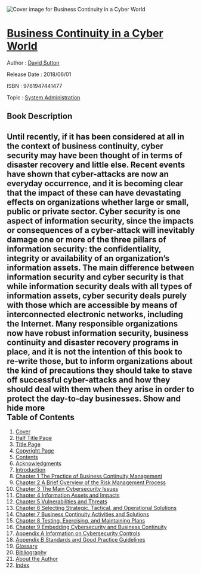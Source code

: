 ![Cover image for Business Continuity in a Cyber World](https://imgdetail.ebookreading.net/cover/cover/system_admin/EB9781947441477.jpg)

[Business Continuity in a Cyber World](https://ebookreading.net/view/book/Business+Continuity+in+a+Cyber+World-EB9781947441477_1.html "Business Continuity in a Cyber World")
====================================================================================================================

Author : [David Sutton](https://ebookreading.net/search/author/David+Sutton)

Release Date : 2018/06/01

ISBN : 9781947441477

Topic : [System Administration](https://ebookreading.net/search/category/system-administration)

Book Description
-----------------

 Until recently, if it has been considered at all in the context of business continuity, cyber security may have been thought of in terms of disaster recovery and little else. Recent events have shown that cyber-attacks are now an everyday occurrence, and it is becoming clear that the impact of these can have devastating effects on organizations whether large or small, public or private sector. Cyber security is one aspect of information security, since the impacts or consequences of a cyber-attack will inevitably damage one or more of the three pillars of information security: the confidentiality, integrity or availability of an organization&#8217;s information assets. The main difference between information security and cyber security is that while information security deals with all types of information assets, cyber security deals purely with those which are accessible by means of interconnected electronic networks, including the Internet. Many responsible organizations now have robust information security, business continuity and disaster recovery programs in place, and it is not the intention of this book to re-write those, but to inform organizations about the kind of precautions they should take to stave off successful cyber-attacks and how they should deal with them when they arise in order to protect the day-to-day businesses.        Show and hide more                
Table of Contents
-----------------

1. [Cover](https://ebookreading.net/view/book/Business+Continuity+in+a+Cyber+World-EB9781947441477_1.html)
1. [Half Title Page](https://ebookreading.net/view/book/Business+Continuity+in+a+Cyber+World-EB9781947441477_2.html)
1. [Title Page](https://ebookreading.net/view/book/Business+Continuity+in+a+Cyber+World-EB9781947441477_3.html)
1. [Copyright Page](https://ebookreading.net/view/book/Business+Continuity+in+a+Cyber+World-EB9781947441477_4.html)
1. [Contents](https://ebookreading.net/view/book/Business+Continuity+in+a+Cyber+World-EB9781947441477_6.html)
1. [Acknowledgments](https://ebookreading.net/view/book/Business+Continuity+in+a+Cyber+World-EB9781947441477_7.html)
1. [Introduction](https://ebookreading.net/view/book/Business+Continuity+in+a+Cyber+World-EB9781947441477_8.html)
1. [Chapter 1 The Practice of Business Continuity Management](https://ebookreading.net/view/book/Business+Continuity+in+a+Cyber+World-EB9781947441477_9.html)
1. [Chapter 2 A Brief Overview of the Risk Management Process](https://ebookreading.net/view/book/Business+Continuity+in+a+Cyber+World-EB9781947441477_10.html)
1. [Chapter 3 The Main Cybersecurity Issues](https://ebookreading.net/view/book/Business+Continuity+in+a+Cyber+World-EB9781947441477_11.html)
1. [Chapter 4 Information Assets and Impacts](https://ebookreading.net/view/book/Business+Continuity+in+a+Cyber+World-EB9781947441477_12.html)
1. [Chapter 5 Vulnerabilities and Threats](https://ebookreading.net/view/book/Business+Continuity+in+a+Cyber+World-EB9781947441477_13.html)
1. [Chapter 6 Selecting Strategic, Tactical, and Operational Solutions](https://ebookreading.net/view/book/Business+Continuity+in+a+Cyber+World-EB9781947441477_14.html)
1. [Chapter 7 Business Continuity Activities and Solutions](https://ebookreading.net/view/book/Business+Continuity+in+a+Cyber+World-EB9781947441477_15.html)
1. [Chapter 8 Testing, Exercising, and Maintaining Plans](https://ebookreading.net/view/book/Business+Continuity+in+a+Cyber+World-EB9781947441477_16.html)
1. [Chapter 9 Embedding Cybersecurity and Business Continuity](https://ebookreading.net/view/book/Business+Continuity+in+a+Cyber+World-EB9781947441477_17.html)
1. [Appendix A Information on Cybersecurity Controls](https://ebookreading.net/view/book/Business+Continuity+in+a+Cyber+World-EB9781947441477_18.html)
1. [Appendix B Standards and Good Practice Guidelines](https://ebookreading.net/view/book/Business+Continuity+in+a+Cyber+World-EB9781947441477_19.html)
1. [Glossary](https://ebookreading.net/view/book/Business+Continuity+in+a+Cyber+World-EB9781947441477_20.html)
1. [Bibliography](https://ebookreading.net/view/book/Business+Continuity+in+a+Cyber+World-EB9781947441477_21.html)
1. [About the Author](https://ebookreading.net/view/book/Business+Continuity+in+a+Cyber+World-EB9781947441477_22.html)
1. [Index](https://ebookreading.net/view/book/Business+Continuity+in+a+Cyber+World-EB9781947441477_23.html)

